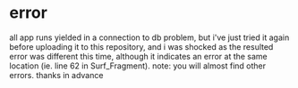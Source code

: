 # error
all app runs yielded in a connection to db problem, 
but i've just tried it again before uploading it to this repository,
and i was shocked as the resulted error was different this time,
although it indicates an error at the same location
(ie. line 62 in Surf_Fragment).
note: you will almost find other errors.
thanks in advance
